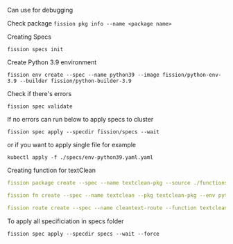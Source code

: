 Can use for debugging

Check package
``fission pkg info --name <package name>``

Creating Specs 


``fission specs init`` 

Create Python 3.9 environment 

``fission env create --spec --name python39 --image fission/python-env-3.9 --builder fission/python-builder-3.9``

Check if there's errors

``fission spec validate``

If no errors can run below to apply specs to cluster 

``fission spec apply --specdir fission/specs --wait``

or if you want to apply single file for example

``kubectl apply -f ./specs/env-python39.yaml.yaml``

Creating function for textClean
```yaml
fission package create --spec --name textclean-pkg --source ./functions/textClean/textClean.py --source ./functions/textClean/requirements.txt --env python39 

fission fn create --spec --name textclean --pkg textclean-pkg --env python39 --entrypoint textClean.main

fission route create --spec --name cleantext-route --function textclean --method POST --url /text-clean --createingress
``` 

To apply all specificiation in specs folder

```
fission spec apply --specdir specs --wait --force
```
